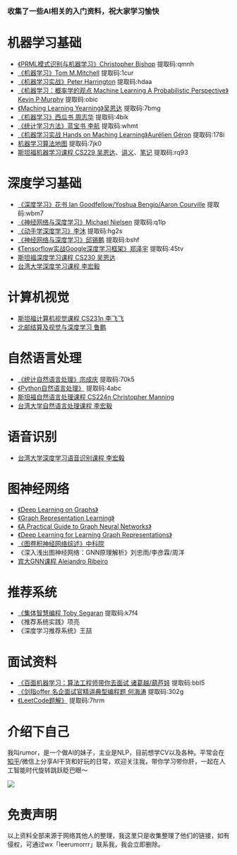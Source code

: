 ### 收集了一些AI相关的入门资料，祝大家学习愉快

# 机器学习基础

- [《PRML模式识别与机器学习》Christopher Bishop](https://pan.baidu.com/s/1ZA_rVnG22Yv-mrpLCNRqZg) 提取码:qmnh
- [《机器学习》Tom M.Mitchell](https://pan.baidu.com/s/1Zh_psZz5uFlT9xLl-b9rwg) 提取码:1cur
- [《机器学习实战》Peter Harrington](https://pan.baidu.com/s/19UVBADUfpFn9MrIgN--HmA) 提取码:hdaa
- [《机器学习：概率学的观点 Machine Learning A Probabilistic Perspective》Kevin P·Murphy](https://pan.baidu.com/s/1GbRHzIpHjhjq77ahSfeZNg) 提取码:obic
- [《Maching Learning Yearning》吴恩达](https://pan.baidu.com/s/1wIzoS8s3U774sCn-NZLQZg) 提取码:7bmg
- [《机器学习》西瓜书 周志华](https://pan.baidu.com/s/1fm-Phv-36YfAXjwruEVJdg) 提取码:4bik
- [《统计学习方法》蓝宝书 李航](https://pan.baidu.com/s/18__1mReqaurq0gxJstyXWw) 提取码:whmt
- [《机器学习实战 Hands on Maching Learning》Aurélien Géron](https://pan.baidu.com/s/1lQjZD6qvWwm2BiHrMopHfg) 提取码:178i
- [机器学习算法地图](https://pan.baidu.com/s/1XDbt5ts76RwsnduSA1Y-jA) 提取码:7jk0
- [斯坦福机器学习课程 CS229 吴恩达](https://www.bilibili.com/video/BV164411b7dx?from=search&seid=3818382633409058698)、[讲义](https://github.com/TheisTrue/MLofAndrew-Ng)、[笔记](https://pan.baidu.com/s/1rhK3VrJSXWo7qj_RXMXihQ) 提取码:rq93

# 深度学习基础

- [《深度学习》花书 Ian Goodfellow/Yoshua Bengio/Aaron Courville](https://pan.baidu.com/s/1NT5L00rvGtKg9BPmEYg3Xg) 提取码:wbm7
- [《神经网络与深度学习》Michael Nielsen](https://pan.baidu.com/s/1zRmyR9Yy2FVcUgq9-VauIA) 提取码:q1lp
- [《动手学深度学习》李沐](https://pan.baidu.com/s/1jbScYxHSAwsRCgMmE3xQaQ) 提取码:hg2s
- [《神经网络与深度学习》邱锡鹏](https://pan.baidu.com/s/1DHAKrVIFIoqLDuWoZlpgcg) 提取码:bshf
- [《Tensorflow实战Google深度学习框架》郑泽宇](https://pan.baidu.com/s/1n-PSeneqtpZlPRKCx5VyJg) 提取码:45tv
- [斯坦福深度学习课程 CS230 吴恩达](https://www.bilibili.com/video/BV1p7411Y7M8?from=search&seid=15858260431540984302)
- [台湾大学深度学习课程 李宏毅](https://www.bilibili.com/video/BV1JE411g7XF?from=search&seid=15830488177859710366)

# 计算机视觉

- [斯坦福计算机视觉课程 CS231n 李飞飞](https://www.bilibili.com/video/BV1nJ411z7fe?from=search&seid=4849356188203058857)
- [北邮结算及视觉与深度学习 鲁鹏](https://www.bilibili.com/video/BV1V54y1B7K3?from=search&seid=4849356188203058857)

# 自然语言处理

- [《统计自然语言处理》宗成庆](https://pan.baidu.com/s/10W_ebygrvXrq4AIiFWg3) 提取码:70k5
- [《Python自然语言处理》](https://pan.baidu.com/s/13Xy4LJATDZlAV4iqAj4cbw) 提取码:4abc
- [斯坦福自然语言处理课程 CS224n Christopher Manning](https://www.bilibili.com/video/BV1pt411h7aT?from=search&seid=335450819919994778)
- [台湾大学自然语言处理课程 李宏毅](https://www.bilibili.com/video/BV1wE411W7TV?from=search&seid=335450819919994778)

# 语音识别

- [台湾大学深度学习语音识别课程 李宏毅](https://www.bilibili.com/video/BV1BE411p7wY?from=search&seid=15570127191290897018)

# 图神经网络

- [《Deep Learning on Graphs》](http://cse.msu.edu/~mayao4/dlg_book/)
- [《Graph Representation Learning》](https://www.cs.mcgill.ca/~wlh/grl_book/)
- [《A Practical Guide to Graph Neural Networks》](https://deepai.org/publication/a-practical-guide-to-graph-neural-networks)
- [《Deep Learning for Learning Graph Representations》](https://arxiv.org/abs/2001.00293v1)
- [《图卷积神经网络综述》中科院](https://kns.cnki.net/kcms/detail/11.1826.tp.20191104.1632.006.html)
- 《深入浅出图神经网络：GNN原理解析》刘忠雨/李彦霖/周洋
- [宾大GNN课程 Alejandro Ribeiro](https://www.bilibili.com/video/av457264185/)

# 推荐系统

- [《集体智慧编程 Toby Segaran](https://pan.baidu.com/s/1JuQ2cYpMM8XqrcLlidMipA) 提取码:k7f4
- 《推荐系统实践》项亮
- 《深度学习推荐系统》王喆

# 面试资料

- [《百面机器学习：算法工程师带你去面试 诸葛越/葫芦娃](https://pan.baidu.com/s/1HpFw-JbEZH8ovs4LcYSX8A) 提取码:bbl5
- [《剑指offer 名企面试官精讲典型编程题 何海涛](https://pan.baidu.com/s/1p6kBS8Q5zkndInhMBGSyrg) 提取码:302g
- [《LeetCode题解》](https://pan.baidu.com/s/1nr6H895XpPp-bbY2xVs4qQ) 提取码:7hrm

# 介绍下自己

我叫rumor，是一个做AI的妹子，主业是NLP，目前想学CV以及各种。平常会在[知乎](https://www.zhihu.com/people/rumor-lee)/微信上分享AI干货和好玩的日常，欢迎关注我，带你学习带你肝，一起在人工智能时代旋转跳跃眨巴眼～

![](https://tva1.sinaimg.cn/large/0081Kckwly1glr9p8vne8j3076076q3e.jpg)

# 免责声明

以上资料全部来源于网络其他人的整理，我这里只是收集整理了他们的链接，如有侵权，可通过wx「leerumorrr」联系我，我会立即删除。